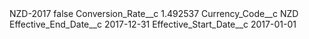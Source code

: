<?xml version="1.0" encoding="UTF-8"?>
<CustomMetadata xmlns="http://soap.sforce.com/2006/04/metadata" xmlns:xsi="http://www.w3.org/2001/XMLSchema-instance" xmlns:xsd="http://www.w3.org/2001/XMLSchema">
    <label>NZD-2017</label>
    <protected>false</protected>
    <values>
        <field>Conversion_Rate__c</field>
        <value xsi:type="xsd:double">1.492537</value>
    </values>
    <values>
        <field>Currency_Code__c</field>
        <value xsi:type="xsd:string">NZD</value>
    </values>
    <values>
        <field>Effective_End_Date__c</field>
        <value xsi:type="xsd:date">2017-12-31</value>
    </values>
    <values>
        <field>Effective_Start_Date__c</field>
        <value xsi:type="xsd:date">2017-01-01</value>
    </values>
</CustomMetadata>
